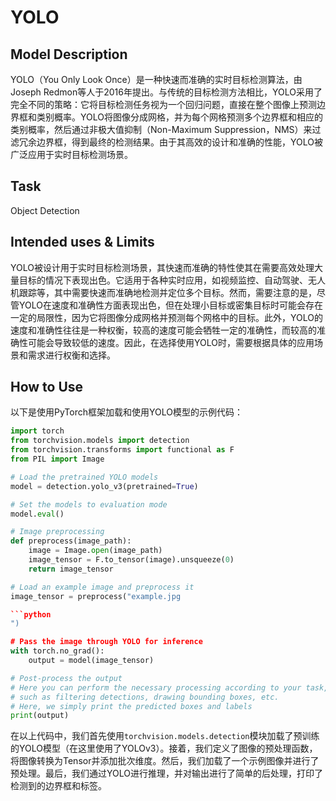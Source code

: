 # YOLO

## Model Description

YOLO（You Only Look Once）是一种快速而准确的实时目标检测算法，由Joseph Redmon等人于2016年提出。与传统的目标检测方法相比，YOLO采用了完全不同的策略：它将目标检测任务视为一个回归问题，直接在整个图像上预测边界框和类别概率。YOLO将图像分成网格，并为每个网格预测多个边界框和相应的类别概率，然后通过非极大值抑制（Non-Maximum Suppression，NMS）来过滤冗余边界框，得到最终的检测结果。由于其高效的设计和准确的性能，YOLO被广泛应用于实时目标检测场景。

## Task

Object Detection

## Intended uses & Limits

YOLO被设计用于实时目标检测场景，其快速而准确的特性使其在需要高效处理大量目标的情况下表现出色。它适用于各种实时应用，如视频监控、自动驾驶、无人机跟踪等，其中需要快速而准确地检测并定位多个目标。然而，需要注意的是，尽管YOLO在速度和准确性方面表现出色，但在处理小目标或密集目标时可能会存在一定的局限性，因为它将图像分成网格并预测每个网格中的目标。此外，YOLO的速度和准确性往往是一种权衡，较高的速度可能会牺牲一定的准确性，而较高的准确性可能会导致较低的速度。因此，在选择使用YOLO时，需要根据具体的应用场景和需求进行权衡和选择。

## How to Use

以下是使用PyTorch框架加载和使用YOLO模型的示例代码：

```python
import torch
from torchvision.models import detection
from torchvision.transforms import functional as F
from PIL import Image

# Load the pretrained YOLO models
model = detection.yolo_v3(pretrained=True)

# Set the models to evaluation mode
model.eval()

# Image preprocessing
def preprocess(image_path):
    image = Image.open(image_path)
    image_tensor = F.to_tensor(image).unsqueeze(0)
    return image_tensor

# Load an example image and preprocess it
image_tensor = preprocess("example.jpg

```python
")

# Pass the image through YOLO for inference
with torch.no_grad():
    output = model(image_tensor)

# Post-process the output
# Here you can perform the necessary processing according to your task,
# such as filtering detections, drawing bounding boxes, etc.
# Here, we simply print the predicted boxes and labels
print(output)
```

在以上代码中，我们首先使用`torchvision.models.detection`模块加载了预训练的YOLO模型（在这里使用了YOLOv3）。接着，我们定义了图像的预处理函数，将图像转换为Tensor并添加批次维度。然后，我们加载了一个示例图像并进行了预处理。最后，我们通过YOLO进行推理，并对输出进行了简单的后处理，打印了检测到的边界框和标签。